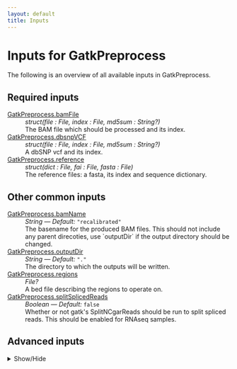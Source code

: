 ```yaml
---
layout: default
title: Inputs
---
```


# Inputs for GatkPreprocess

The following is an overview of all available inputs in
GatkPreprocess.


## Required inputs
<dl>
<dt id="GatkPreprocess.bamFile"><a href="#GatkPreprocess.bamFile">GatkPreprocess.bamFile</a></dt>
<dd>
    <i>struct(file : File, index : File, md5sum : String?) </i><br />
    The BAM file which should be processed and its index.
</dd>
<dt id="GatkPreprocess.dbsnpVCF"><a href="#GatkPreprocess.dbsnpVCF">GatkPreprocess.dbsnpVCF</a></dt>
<dd>
    <i>struct(file : File, index : File, md5sum : String?) </i><br />
    A dbSNP vcf and its index.
</dd>
<dt id="GatkPreprocess.reference"><a href="#GatkPreprocess.reference">GatkPreprocess.reference</a></dt>
<dd>
    <i>struct(dict : File, fai : File, fasta : File) </i><br />
    The reference files: a fasta, its index and sequence dictionary.
</dd>
</dl>

## Other common inputs
<dl>
<dt id="GatkPreprocess.bamName"><a href="#GatkPreprocess.bamName">GatkPreprocess.bamName</a></dt>
<dd>
    <i>String </i><i>&mdash; Default:</i> <code>"recalibrated"</code><br />
    The basename for the produced BAM files. This should not include any parent direcoties, use `outputDir` if the output directory should be changed.
</dd>
<dt id="GatkPreprocess.outputDir"><a href="#GatkPreprocess.outputDir">GatkPreprocess.outputDir</a></dt>
<dd>
    <i>String </i><i>&mdash; Default:</i> <code>"."</code><br />
    The directory to which the outputs will be written.
</dd>
<dt id="GatkPreprocess.regions"><a href="#GatkPreprocess.regions">GatkPreprocess.regions</a></dt>
<dd>
    <i>File? </i><br />
    A bed file describing the regions to operate on.
</dd>
<dt id="GatkPreprocess.splitSplicedReads"><a href="#GatkPreprocess.splitSplicedReads">GatkPreprocess.splitSplicedReads</a></dt>
<dd>
    <i>Boolean </i><i>&mdash; Default:</i> <code>false</code><br />
    Whether or not gatk's SplitNCgarReads should be run to split spliced reads. This should be enabled for RNAseq samples.
</dd>
</dl>

## Advanced inputs
<details>
<summary> Show/Hide </summary>
<dl>
<dt id="GatkPreprocess.applyBqsr.javaXmx"><a href="#GatkPreprocess.applyBqsr.javaXmx">GatkPreprocess.applyBqsr.javaXmx</a></dt>
<dd>
    <i>String </i><i>&mdash; Default:</i> <code>"4G"</code><br />
    The maximum memory available to the program. Should be lower than `memory` to accommodate JVM overhead.
</dd>
<dt id="GatkPreprocess.applyBqsr.memory"><a href="#GatkPreprocess.applyBqsr.memory">GatkPreprocess.applyBqsr.memory</a></dt>
<dd>
    <i>String </i><i>&mdash; Default:</i> <code>"12G"</code><br />
    The amount of memory this job will use.
</dd>
<dt id="GatkPreprocess.baseRecalibrator.javaXmx"><a href="#GatkPreprocess.baseRecalibrator.javaXmx">GatkPreprocess.baseRecalibrator.javaXmx</a></dt>
<dd>
    <i>String </i><i>&mdash; Default:</i> <code>"4G"</code><br />
    The maximum memory available to the program. Should be lower than `memory` to accommodate JVM overhead.
</dd>
<dt id="GatkPreprocess.baseRecalibrator.knownIndelsSitesVCFIndexes"><a href="#GatkPreprocess.baseRecalibrator.knownIndelsSitesVCFIndexes">GatkPreprocess.baseRecalibrator.knownIndelsSitesVCFIndexes</a></dt>
<dd>
    <i>Array[File] </i><i>&mdash; Default:</i> <code>[]</code><br />
    The indexed for the known variant VCFs.
</dd>
<dt id="GatkPreprocess.baseRecalibrator.knownIndelsSitesVCFs"><a href="#GatkPreprocess.baseRecalibrator.knownIndelsSitesVCFs">GatkPreprocess.baseRecalibrator.knownIndelsSitesVCFs</a></dt>
<dd>
    <i>Array[File] </i><i>&mdash; Default:</i> <code>[]</code><br />
    VCf files with known indels.
</dd>
<dt id="GatkPreprocess.baseRecalibrator.memory"><a href="#GatkPreprocess.baseRecalibrator.memory">GatkPreprocess.baseRecalibrator.memory</a></dt>
<dd>
    <i>String </i><i>&mdash; Default:</i> <code>"12G"</code><br />
    The amount of memory this job will use.
</dd>
<dt id="GatkPreprocess.dockerImages"><a href="#GatkPreprocess.dockerImages">GatkPreprocess.dockerImages</a></dt>
<dd>
    <i>Map[String,String] </i><i>&mdash; Default:</i> <code>{"picard": "quay.io/biocontainers/picard:2.20.5--0", "gatk4": "quay.io/biocontainers/gatk4:4.1.0.0--0", "biopet-scatterregions": "quay.io/biocontainers/biopet-scatterregions:0.2--0"}</code><br />
    The docker images used. Changing this may result in errors which the developers may choose not to address.
</dd>
<dt id="GatkPreprocess.gatherBamFiles.javaXmx"><a href="#GatkPreprocess.gatherBamFiles.javaXmx">GatkPreprocess.gatherBamFiles.javaXmx</a></dt>
<dd>
    <i>String </i><i>&mdash; Default:</i> <code>"4G"</code><br />
    The maximum memory available to the program. Should be lower than `memory` to accommodate JVM overhead.
</dd>
<dt id="GatkPreprocess.gatherBamFiles.memory"><a href="#GatkPreprocess.gatherBamFiles.memory">GatkPreprocess.gatherBamFiles.memory</a></dt>
<dd>
    <i>String </i><i>&mdash; Default:</i> <code>"12G"</code><br />
    The amount of memory this job will use.
</dd>
<dt id="GatkPreprocess.gatherBqsr.javaXmx"><a href="#GatkPreprocess.gatherBqsr.javaXmx">GatkPreprocess.gatherBqsr.javaXmx</a></dt>
<dd>
    <i>String </i><i>&mdash; Default:</i> <code>"4G"</code><br />
    The maximum memory available to the program. Should be lower than `memory` to accommodate JVM overhead.
</dd>
<dt id="GatkPreprocess.gatherBqsr.memory"><a href="#GatkPreprocess.gatherBqsr.memory">GatkPreprocess.gatherBqsr.memory</a></dt>
<dd>
    <i>String </i><i>&mdash; Default:</i> <code>"12G"</code><br />
    The amount of memory this job will use.
</dd>
<dt id="GatkPreprocess.orderedScatters.dockerImage"><a href="#GatkPreprocess.orderedScatters.dockerImage">GatkPreprocess.orderedScatters.dockerImage</a></dt>
<dd>
    <i>String </i><i>&mdash; Default:</i> <code>"python:3.7-slim"</code><br />
    The docker image used for this task. Changing this may result in errors which the developers may choose not to address.
</dd>
<dt id="GatkPreprocess.outputRecalibratedBam"><a href="#GatkPreprocess.outputRecalibratedBam">GatkPreprocess.outputRecalibratedBam</a></dt>
<dd>
    <i>Boolean </i><i>&mdash; Default:</i> <code>false</code><br />
    Whether or not a base quality score recalibrated BAM file will be outputed.
</dd>
<dt id="GatkPreprocess.scatterList.bamFile"><a href="#GatkPreprocess.scatterList.bamFile">GatkPreprocess.scatterList.bamFile</a></dt>
<dd>
    <i>File? </i><br />
    Equivalent to biopet scatterregions' `--bamfile` option.
</dd>
<dt id="GatkPreprocess.scatterList.bamIndex"><a href="#GatkPreprocess.scatterList.bamIndex">GatkPreprocess.scatterList.bamIndex</a></dt>
<dd>
    <i>File? </i><br />
    The index for the bamfile given through bamFile.
</dd>
<dt id="GatkPreprocess.scatterList.javaXmx"><a href="#GatkPreprocess.scatterList.javaXmx">GatkPreprocess.scatterList.javaXmx</a></dt>
<dd>
    <i>String </i><i>&mdash; Default:</i> <code>"8G"</code><br />
    The maximum memory available to the program. Should be lower than `memory` to accommodate JVM overhead.
</dd>
<dt id="GatkPreprocess.scatterList.memory"><a href="#GatkPreprocess.scatterList.memory">GatkPreprocess.scatterList.memory</a></dt>
<dd>
    <i>String </i><i>&mdash; Default:</i> <code>"24G"</code><br />
    The amount of memory this job will use.
</dd>
<dt id="GatkPreprocess.scatterSize"><a href="#GatkPreprocess.scatterSize">GatkPreprocess.scatterSize</a></dt>
<dd>
    <i>Int </i><i>&mdash; Default:</i> <code>1000000000</code><br />
    The size of the scattered regions in bases. Scattering is used to speed up certain processes. The genome will be sseperated into multiple chunks (scatters) which will be processed in their own job, allowing for parallel processing. Higher values will result in a lower number of jobs. The optimal value here will depend on the available resources.
</dd>
<dt id="GatkPreprocess.splitNCigarReads.javaXmx"><a href="#GatkPreprocess.splitNCigarReads.javaXmx">GatkPreprocess.splitNCigarReads.javaXmx</a></dt>
<dd>
    <i>String </i><i>&mdash; Default:</i> <code>"4G"</code><br />
    The maximum memory available to the program. Should be lower than `memory` to accommodate JVM overhead.
</dd>
<dt id="GatkPreprocess.splitNCigarReads.memory"><a href="#GatkPreprocess.splitNCigarReads.memory">GatkPreprocess.splitNCigarReads.memory</a></dt>
<dd>
    <i>String </i><i>&mdash; Default:</i> <code>"16G"</code><br />
    The amount of memory this job will use.
</dd>
</dl>
</details>





